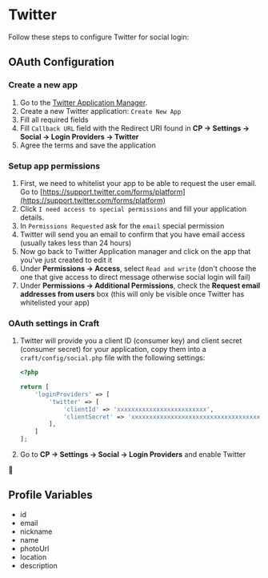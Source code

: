 # Twitter

Follow these steps to configure Twitter for social login:

## OAuth Configuration

### Create a new app
1. Go to the [Twitter Application Manager](https://dev.twitter.com/apps).
1. Create a new Twitter application: `Create New App`
1. Fill all required fields
1. Fill `Callback URL` field with the Redirect URI found in **CP → Settings → Social → Login Providers → Twitter**
1. Agree the terms and save the application

### Setup app permissions
1. First, we need to whitelist your app to be able to request the user email. Go to [https://support.twitter.com/forms/platform](https://support.twitter.com/forms/platform)
1. Click `I need access to special permissions` and fill your application details.
1. In `Permissions Requested` ask for the `email` special permission
1. Twitter will send you an email to confirm that you have email access (usually takes less than 24 hours)
1. Now go back to Twitter Application manager and click on the app that you've just created to edit it
1. Under **Permissions → Access**, select `Read and write` (don't choose the one that give access to direct message otherwise social login will fail)
1. Under **Permissions → Additional Permissions**, check the **Request email addresses from users** box (this will only be visible once Twitter has whitelisted your app)

### OAuth settings in Craft
1. Twitter will provide you a client ID (consumer key) and client secret (consumer secret) for your application, copy them into a `craft/config/social.php` file with the following settings:
    
    ```php
    <?php
    
    return [
        'loginProviders' => [
            'twitter' => [
                'clientId' => 'xxxxxxxxxxxxxxxxxxxxxxxxx',
                'clientSecret' => 'xxxxxxxxxxxxxxxxxxxxxxxxxxxxxxxxxxxxxxxxxxxxxxxxxx',
            ],
        ]
    ];
    ```

1. Go to **CP → Settings → Social → Login Providers** and enable Twitter

🎉

## Profile Variables

- id
- email
- nickname
- name
- photoUrl
- location
- description
